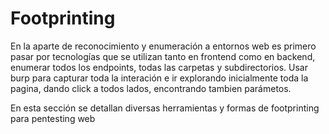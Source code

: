 # Footprinting

En la aparte de reconocimiento y enumeración a entornos web es primero pasar por tecnologías que se utilizan tanto en frontend como en backend, enumerar todos los endpoints, todas las carpetas y subdirectorios. Usar burp para capturar toda la interación e ir explorando inicialmente toda la pagina, dando click a todos lados, encontrando tambien parámetos.

En esta sección se detallan diversas herramientas y formas de footprinting para pentesting web
